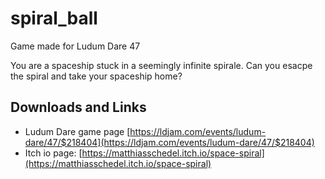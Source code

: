 # spiral_ball
Game made for Ludum Dare 47

You are a spaceship stuck in a seemingly infinite spirale. Can you esacpe the spiral and take your spaceship home?


## Downloads and Links
* Ludum Dare game page [https://ldjam.com/events/ludum-dare/47/$218404](https://ldjam.com/events/ludum-dare/47/$218404)
* Itch io page: [https://matthiasschedel.itch.io/space-spiral](https://matthiasschedel.itch.io/space-spiral)
